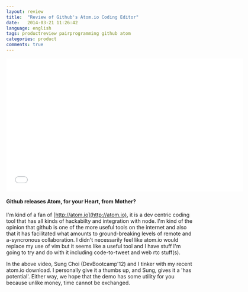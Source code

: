 ```yaml
---
layout: review
title:  "Review of Github's Atom.io Coding Editor"
date:   2014-03-21 11:26:42
language: english
tags: productreview pairprogramming github atom
categories: product
comments: true
---
```


<iframe width="640" height="360" src="//www.youtube.com/embed/XHwicuL4K68?vq=hd1080" frameborder="0" allowfullscreen></iframe>

#### Github releases Atom, for your Heart, from Mother?

I'm kind of a fan of [http://atom.io](http://atom.io), it is a dev centric coding tool that has all kinds of hackabilty and integration with node.  I'm kind of the opinion that github is one of the more useful tools on the internet and also that it has facilitated what amounts to ground-breaking levels of remote and a-syncronous collaboration.  I didn't necessarily feel like atom.io would replace my use of vim but it seems like a useful tool and I have stuff I'm going to try and do with it including code-to-tweet and web rtc stuff(s).

In the above video, Sung Choi (DevBootcamp'12) and I tinker with my recent atom.io download.  I personally give it a thumbs up, and Sung, gives it a 'has potential'.  Either way, we hope that the demo has some utility for you because unlike money, time cannot be exchanged.


